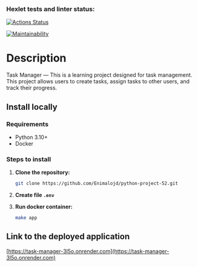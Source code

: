 ### Hexlet tests and linter status:
[![Actions Status](https://github.com/Enimalojd/python-project-52/actions/workflows/hexlet-check.yml/badge.svg)](https://github.com/Enimalojd/python-project-52/actions)

[![Maintainability](https://api.codeclimate.com/v1/badges/5820817c33d4c7f85483/maintainability)](https://codeclimate.com/github/Enimalojd/python-project-52/maintainability)

# Description

Task Manager — This is a learning project designed for task management. This project allows users to create tasks, assign tasks to other users, and track their progress.


## Install locally

### Requirements

- Python 3.10+
- Docker

### Steps to install

1. **Clone the repository:**

    ```sh
    git clone https://github.com/Enimalojd/python-project-52.git
    ```

2. **Create file `.env`**

3. **Run docker container:**

    ```sh
    make app
    ```

## Link to the deployed application

[https://task-manager-3l5o.onrender.com](https://task-manager-3l5o.onrender.com)